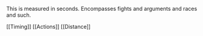 This is measured in seconds.
Encompasses fights and arguments and races and such.

[[Timing]]
[[Actions]]
[[Distance]]
